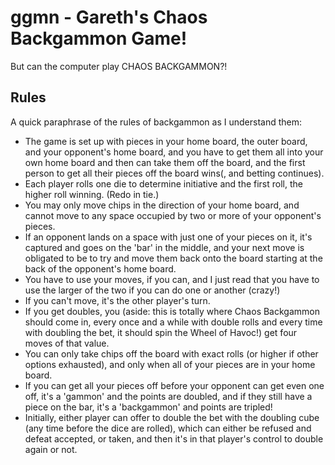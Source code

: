 # ggmn - Gareth's Chaos Backgammon Game!

But can the computer play CHAOS BACKGAMMON?!

## Rules

A quick paraphrase of the rules of backgammon as I understand them:

- The game is set up with pieces in your home board, the outer board, and your opponent's home board, and you have to get them all into your own home board and then can take them off the board, and the first person to get all their pieces off the board wins(, and betting continues).
- Each player rolls one die to determine initiative and the first roll, the higher roll winning. (Redo in tie.)
- You may only move chips in the direction of your home board, and cannot move to any space occupied by two or more of your opponent's pieces.
- If an opponent lands on a space with just one of your pieces on it, it's captured and goes on the 'bar' in the middle, and your next move is obligated to be to try and move them back onto the board starting at the back of the opponent's home board.
- You have to use your moves, if you can, and I just read that you have to use the larger of the two if you can do one or another (crazy!)
- If you can't move, it's the other player's turn.
- If you get doubles, you (aside: this is totally where Chaos Backgammon should come in, every once and a while with double rolls and every time with doubling the bet, it should spin the Wheel of Havoc!) get four moves of that value.
- You can only take chips off the board with exact rolls (or higher if other options exhausted), and only when all of your pieces are in your home board.
- If you can get all your pieces off before your opponent can get even one off, it's a 'gammon' and the points are doubled, and if they still have a piece on the bar, it's a 'backgammon' and points are tripled!
- Initially, either player can offer to double the bet with the doubling cube (any time before the dice are rolled), which can either be refused and defeat accepted, or taken, and then it's in that player's control to double again or not.
